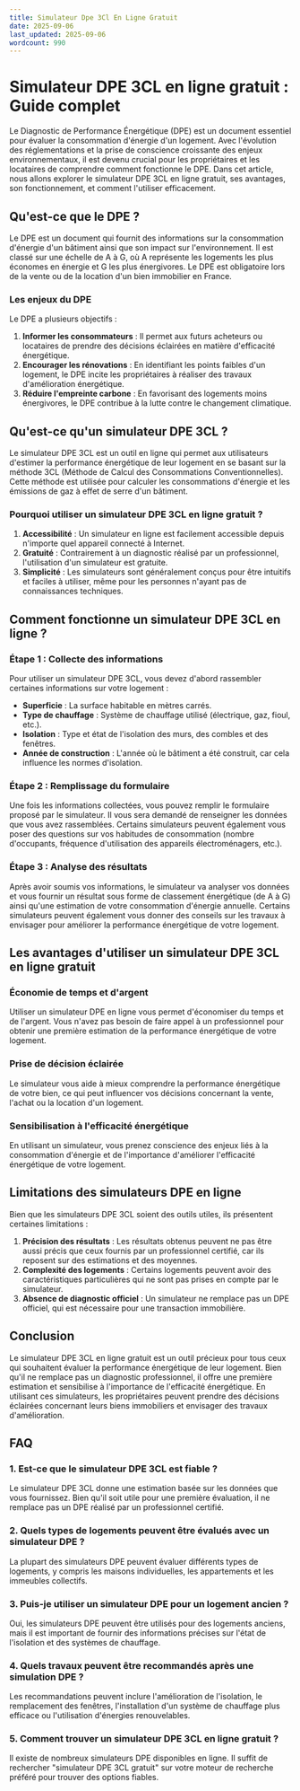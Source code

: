 ```yaml
---
title: Simulateur Dpe 3Cl En Ligne Gratuit
date: 2025-09-06
last_updated: 2025-09-06
wordcount: 990
---
```


# Simulateur DPE 3CL en ligne gratuit : Guide complet

Le Diagnostic de Performance Énergétique (DPE) est un document essentiel pour évaluer la consommation d'énergie d'un logement. Avec l'évolution des réglementations et la prise de conscience croissante des enjeux environnementaux, il est devenu crucial pour les propriétaires et les locataires de comprendre comment fonctionne le DPE. Dans cet article, nous allons explorer le simulateur DPE 3CL en ligne gratuit, ses avantages, son fonctionnement, et comment l'utiliser efficacement.

## Qu'est-ce que le DPE ?

Le DPE est un document qui fournit des informations sur la consommation d'énergie d'un bâtiment ainsi que son impact sur l'environnement. Il est classé sur une échelle de A à G, où A représente les logements les plus économes en énergie et G les plus énergivores. Le DPE est obligatoire lors de la vente ou de la location d'un bien immobilier en France.

### Les enjeux du DPE

Le DPE a plusieurs objectifs :

1. **Informer les consommateurs** : Il permet aux futurs acheteurs ou locataires de prendre des décisions éclairées en matière d'efficacité énergétique.
2. **Encourager les rénovations** : En identifiant les points faibles d'un logement, le DPE incite les propriétaires à réaliser des travaux d'amélioration énergétique.
3. **Réduire l'empreinte carbone** : En favorisant des logements moins énergivores, le DPE contribue à la lutte contre le changement climatique.

## Qu'est-ce qu'un simulateur DPE 3CL ?

Le simulateur DPE 3CL est un outil en ligne qui permet aux utilisateurs d'estimer la performance énergétique de leur logement en se basant sur la méthode 3CL (Méthode de Calcul des Consommations Conventionnelles). Cette méthode est utilisée pour calculer les consommations d'énergie et les émissions de gaz à effet de serre d'un bâtiment.

### Pourquoi utiliser un simulateur DPE 3CL en ligne gratuit ?

1. **Accessibilité** : Un simulateur en ligne est facilement accessible depuis n'importe quel appareil connecté à Internet.
2. **Gratuité** : Contrairement à un diagnostic réalisé par un professionnel, l'utilisation d'un simulateur est gratuite.
3. **Simplicité** : Les simulateurs sont généralement conçus pour être intuitifs et faciles à utiliser, même pour les personnes n'ayant pas de connaissances techniques.

## Comment fonctionne un simulateur DPE 3CL en ligne ?

### Étape 1 : Collecte des informations

Pour utiliser un simulateur DPE 3CL, vous devez d'abord rassembler certaines informations sur votre logement :

- **Superficie** : La surface habitable en mètres carrés.
- **Type de chauffage** : Système de chauffage utilisé (électrique, gaz, fioul, etc.).
- **Isolation** : Type et état de l'isolation des murs, des combles et des fenêtres.
- **Année de construction** : L'année où le bâtiment a été construit, car cela influence les normes d'isolation.

### Étape 2 : Remplissage du formulaire

Une fois les informations collectées, vous pouvez remplir le formulaire proposé par le simulateur. Il vous sera demandé de renseigner les données que vous avez rassemblées. Certains simulateurs peuvent également vous poser des questions sur vos habitudes de consommation (nombre d'occupants, fréquence d'utilisation des appareils électroménagers, etc.).

### Étape 3 : Analyse des résultats

Après avoir soumis vos informations, le simulateur va analyser vos données et vous fournir un résultat sous forme de classement énergétique (de A à G) ainsi qu'une estimation de votre consommation d'énergie annuelle. Certains simulateurs peuvent également vous donner des conseils sur les travaux à envisager pour améliorer la performance énergétique de votre logement.

## Les avantages d'utiliser un simulateur DPE 3CL en ligne gratuit

### Économie de temps et d'argent

Utiliser un simulateur DPE en ligne vous permet d'économiser du temps et de l'argent. Vous n'avez pas besoin de faire appel à un professionnel pour obtenir une première estimation de la performance énergétique de votre logement.

### Prise de décision éclairée

Le simulateur vous aide à mieux comprendre la performance énergétique de votre bien, ce qui peut influencer vos décisions concernant la vente, l'achat ou la location d'un logement.

### Sensibilisation à l'efficacité énergétique

En utilisant un simulateur, vous prenez conscience des enjeux liés à la consommation d'énergie et de l'importance d'améliorer l'efficacité énergétique de votre logement.

## Limitations des simulateurs DPE en ligne

Bien que les simulateurs DPE 3CL soient des outils utiles, ils présentent certaines limitations :

1. **Précision des résultats** : Les résultats obtenus peuvent ne pas être aussi précis que ceux fournis par un professionnel certifié, car ils reposent sur des estimations et des moyennes.
2. **Complexité des logements** : Certains logements peuvent avoir des caractéristiques particulières qui ne sont pas prises en compte par le simulateur.
3. **Absence de diagnostic officiel** : Un simulateur ne remplace pas un DPE officiel, qui est nécessaire pour une transaction immobilière.

## Conclusion

Le simulateur DPE 3CL en ligne gratuit est un outil précieux pour tous ceux qui souhaitent évaluer la performance énergétique de leur logement. Bien qu'il ne remplace pas un diagnostic professionnel, il offre une première estimation et sensibilise à l'importance de l'efficacité énergétique. En utilisant ces simulateurs, les propriétaires peuvent prendre des décisions éclairées concernant leurs biens immobiliers et envisager des travaux d'amélioration.

## FAQ

### 1. Est-ce que le simulateur DPE 3CL est fiable ?

Le simulateur DPE 3CL donne une estimation basée sur les données que vous fournissez. Bien qu'il soit utile pour une première évaluation, il ne remplace pas un DPE réalisé par un professionnel certifié.

### 2. Quels types de logements peuvent être évalués avec un simulateur DPE ?

La plupart des simulateurs DPE peuvent évaluer différents types de logements, y compris les maisons individuelles, les appartements et les immeubles collectifs.

### 3. Puis-je utiliser un simulateur DPE pour un logement ancien ?

Oui, les simulateurs DPE peuvent être utilisés pour des logements anciens, mais il est important de fournir des informations précises sur l'état de l'isolation et des systèmes de chauffage.

### 4. Quels travaux peuvent être recommandés après une simulation DPE ?

Les recommandations peuvent inclure l'amélioration de l'isolation, le remplacement des fenêtres, l'installation d'un système de chauffage plus efficace ou l'utilisation d'énergies renouvelables.

### 5. Comment trouver un simulateur DPE 3CL en ligne gratuit ?

Il existe de nombreux simulateurs DPE disponibles en ligne. Il suffit de rechercher "simulateur DPE 3CL gratuit" sur votre moteur de recherche préféré pour trouver des options fiables.